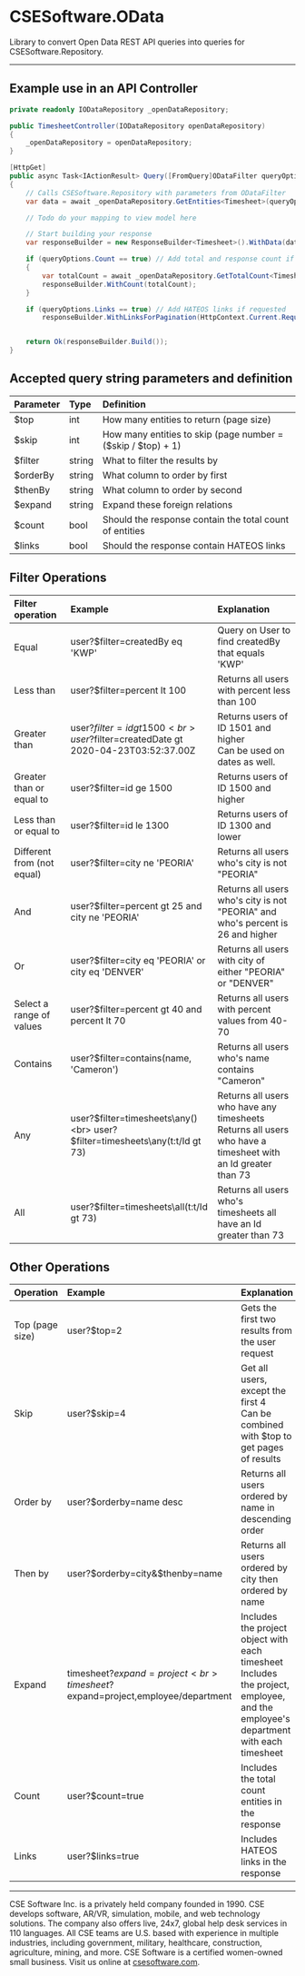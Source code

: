 # CSESoftware.OData

Library to convert Open Data REST API queries into queries for CSESoftware.Repository.

---

## Example use in an API Controller
```C#
private readonly IODataRepository _openDataRepository;

public TimesheetController(IODataRepository openDataRepository)
{
	_openDataRepository = openDataRepository;
}

[HttpGet]
public async Task<IActionResult> Query([FromQuery]ODataFilter queryOptions)
{
	// Calls CSESoftware.Repository with parameters from ODataFilter 
	var data = await _openDataRepository.GetEntities<Timesheet>(queryOptions);

	// Todo do your mapping to view model here

	// Start building your response 
	var responseBuilder = new ResponseBuilder<Timesheet>().WithData(data);

	if (queryOptions.Count == true) // Add total and response count if requested
	{
		var totalCount = await _openDataRepository.GetTotalCount<Timesheet>(queryOptions); // Gets the total count without pagination 
		responseBuilder.WithCount(totalCount);
	}

	if (queryOptions.Links == true) // Add HATEOS links if requested
		responseBuilder.WithLinksForPagination(HttpContext.Current.Request.Url.AbsoluteUri, HttpContext.Request.Method, queryOptions.Skip, queryOptions.Take);


	return Ok(responseBuilder.Build());
}
```


## Accepted query string parameters and definition

| Parameter | Type   | Definition                                                   |
|:----------|:-------|:-------------------------------------------------------------|
| $top      | int    | How many entities to return (page size)                      |
| $skip     | int    | How many entities to skip (page number = ($skip / $top) + 1) |
| $filter   | string | What to filter the results by                                |
| $orderBy  | string | What column to order by first                                |
| $thenBy   | string | What column to order by second                               |
| $expand   | string | Expand these foreign relations                               |
| $count    | bool   | Should the response contain the total count of entities      |
| $links    | bool   | Should the response contain HATEOS links                     |


## Filter Operations

| Filter operation           | Example                                                                          | Explanation                                                                                                      |
|:---------------------------|:---------------------------------------------------------------------------------|:-----------------------------------------------------------------------------------------------------------------|
| Equal                      | user?$filter=createdBy eq 'KWP'                                                  | Query on User to find createdBy that equals 'KWP'                                                                |
| Less than                  | user?$filter=percent lt 100                                                      | Returns all users with percent less than 100                                                                     |
| Greater than               | user?$filter=id gt 1500 <br> user?$filter=createdDate gt 2020-04-23T03:52:37.00Z | Returns users of ID 1501 and higher <br> Can be used on dates as well.                                           |
| Greater than or equal to   | user?$filter=id ge 1500                                                          | Returns users of ID 1500 and higher                                                                              |
| Less than or equal to      | user?$filter=id le 1300                                                          | Returns users of ID 1300 and lower                                                                               |
| Different from (not equal) | user?$filter=city ne 'PEORIA'                                                    | Returns all users who's city is not "PEORIA"                                                                     |
| And                        | user?$filter=percent gt 25 and city ne 'PEORIA'                                  | Returns all users who's city is not "PEORIA" and who's percent is 26 and higher                                  |
| Or                         | user?$filter=city eq 'PEORIA' or city eq 'DENVER'                                | Returns all users with city of either "PEORIA" or "DENVER"                                                       |
| Select a range of values   | user?$filter=percent gt 40 and percent lt 70                                     | Returns all users with percent values from 40-70                                                                 |
| Contains                   | user?$filter=contains(name, 'Cameron')                                           | Returns all users who's name contains "Cameron"                                                                  |
| Any                        | user?$filter=timesheets\any() <br> user?$filter=timesheets\any(t:t/Id gt 73)     | Returns all users who have any timesheets <br> Returns all users who have a timesheet with an Id greater than 73 |
| All                        | user?$filter=timesheets\all(t:t/Id gt 73)                                        | Returns all users who's timesheets all have an Id greater than 73                                                |


## Other Operations

| Operation       | Example                                                                      | Explanation                                                                                                                             |
|:----------------|:-----------------------------------------------------------------------------|:----------------------------------------------------------------------------------------------------------------------------------------|
| Top (page size) | user?$top=2                                                                  | Gets the first two results from the user request                                                                                        |
| Skip            | user?$skip=4                                                                 | Get all users, except the first 4 <br> Can be combined with $top to get pages of results                                                |
| Order by        | user?$orderby=name desc                                                      | Returns all users ordered by name in descending order                                                                                   |
| Then by         | user?$orderby=city&$thenby=name                                              | Returns all users ordered by city then ordered by name                                                                                  |
| Expand          | timesheet?$expand=project <br> timesheet?$expand=project,employee/department | Includes the project object with each timesheet <br> Includes the project, employee,  and the employee's department with each timesheet |
| Count           | user?$count=true                                                             | Includes the total count entities in the response                                                                                       |
| Links           | user?$links=true                                                             | Includes HATEOS links in the response                                                                                                   |

---

CSE Software Inc. is a privately held company founded in 1990. CSE develops software, AR/VR, simulation, mobile, and web technology solutions. The company also offers live, 24x7, global help desk services in 110 languages. All CSE teams are U.S. based with experience in multiple industries, including government, military, healthcare, construction, agriculture, mining, and more. CSE Software is a certified women-owned small business. Visit us online at [csesoftware.com](csesoftware.com).